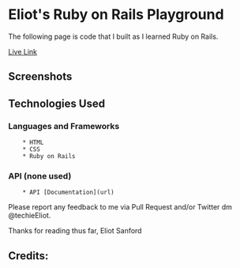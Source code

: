 # Eliot's Ruby on Rails Playground

The following page is code that I built as I learned Ruby on Rails.

[Live Link](https://techieeliot.github.io/ruby-playground/)

## Screenshots

## Technologies Used

### Languages and Frameworks
		* HTML
		* CSS
		* Ruby on Rails

   
### API (none used)
		* API [Documentation](url)

Please report any feedback to me via Pull Request and/or Twitter dm @techieEliot.

Thanks for reading thus far,
Eliot Sanford


## Credits:

